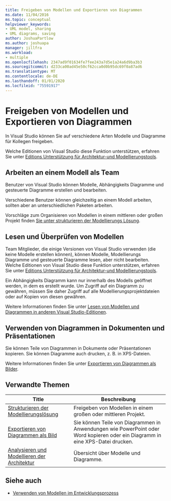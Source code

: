 ```yaml
---
title: Freigeben von Modellen und Exportieren von Diagrammen
ms.date: 11/04/2016
ms.topic: conceptual
helpviewer_keywords:
- UML model, sharing
- UML diagrams, saving
author: JoshuaPartlow
ms.author: joshuapa
manager: jillfra
ms.workload:
- multiple
ms.openlocfilehash: 2347ad9f01634fe7fee243a7d5e1a24a6d9ba3b3
ms.sourcegitcommit: d233ca00ad45e50cf62cca0d0b95dc69f0a87ad6
ms.translationtype: MT
ms.contentlocale: de-DE
ms.lasthandoff: 01/01/2020
ms.locfileid: "75591917"
---
```

# <a name="share-models-and-exporting-diagrams"></a>Freigeben von Modellen und Exportieren von Diagrammen
In Visual Studio können Sie auf verschiedene Arten Modelle und Diagramme für Kollegen freigeben.

 Welche Editionen von Visual Studio diese Funktion unterstützen, erfahren Sie unter [Editions Unterstützung für Architektur-und Modellierungstools](../modeling/what-s-new-for-design-in-visual-studio.md#VersionSupport).

## <a name="working-on-a-model-as-a-team"></a>Arbeiten an einem Modell als Team
 Benutzer von Visual Studio können Modelle, Abhängigkeits Diagramme und gesteuerte Diagramme erstellen und bearbeiten.

 Verschiedene Benutzer können gleichzeitig an einem Modell arbeiten, sollten aber an unterschiedlichen Paketen arbeiten.

 Vorschläge zum Organisieren von Modellen in einem mittleren oder großen Projekt finden [Sie unter strukturieren der Modellierungs Lösung](../modeling/structure-your-modeling-solution.md).

## <a name="reading-and-reviewing-models"></a>Lesen und Überprüfen von Modellen
 Team Mitglieder, die einige Versionen von Visual Studio verwenden (die keine Modelle erstellen können), können Modelle, Modellierungs Diagramme und gesteuerte Diagramme lesen, aber nicht bearbeiten.  Welche Editionen von Visual Studio diese Funktion unterstützen, erfahren Sie unter [Editions Unterstützung für Architektur-und Modellierungstools](../modeling/what-s-new-for-design-in-visual-studio.md#VersionSupport).

 Ein Abhängigkeits Diagramm kann nur innerhalb des Modells geöffnet werden, in dem es erstellt wurde. Um Zugriff auf ein Diagramm zu gewähren, müssen Sie daher Zugriff auf alle Modellierungsprojektdateien oder auf Kopien von diesen gewähren.

 Weitere Informationen finden Sie unter [Lesen von Modellen und Diagrammen in anderen Visual Studio-Editionen](../modeling/read-models-and-diagrams-in-other-visual-studio-editions.md).

## <a name="using-diagrams-in-documents-and-presentations"></a>Verwenden von Diagrammen in Dokumenten und Präsentationen
 Sie können Teile von Diagrammen in Dokumente oder Präsentationen kopieren. Sie können Diagramme auch drucken, z. B. in XPS-Dateien.

 Weitere Informationen finden Sie unter [Exportieren von Diagrammen als Bilder](../modeling/export-diagrams-as-images.md).

## <a name="related-topics"></a>Verwandte Themen

|Title|Beschreibung|
|-|-|
|[Strukturieren der Modellierungslösung](../modeling/structure-your-modeling-solution.md)|Freigeben von Modellen in einem großen oder mittleren Projekt.|
|[Exportieren von Diagrammen als Bild](../modeling/export-diagrams-as-images.md)|Sie können Teile von Diagrammen in Anwendungen wie PowerPoint oder Word kopieren oder ein Diagramm in eine XPS-Datei drucken.|
|[Analysieren und Modellieren der Architektur](../modeling/analyze-and-model-your-architecture.md)|Übersicht über Modelle und Diagramme.|

## <a name="see-also"></a>Siehe auch

- [Verwenden von Modellen im Entwicklungsprozess](../modeling/use-models-in-your-development-process.md)
